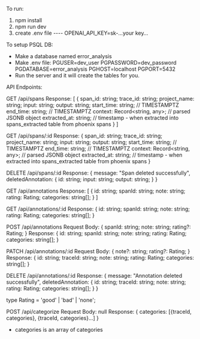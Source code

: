 To run:
1. npm install
2. npm run dev
3. create .env file
---- OPENAI_API_KEY=sk-…your key…

To setup PSQL DB:
- Make a database named error_analysis
- Make .env file:
    PGUSER=dev_user
    PGPASSWORD=dev_password
    PGDATABASE=error_analysis
    PGHOST=localhost
    PGPORT=5432
- Run the server and it will create the tables for you.

API Endpoints:

GET /api/spans
Response:
[
  {
    span_id: string;
    trace_id: string;
    project_name: string;
    input: string;
    output: string;
    start_time: string; // TIMESTAMPTZ
    end_time: string; // TIMESTAMPTZ
    context: Record<string, any>; // parsed JSONB object
    extracted_at: string; // timestamp - when extracted into spans_extracted table from phoenix spans
  }
]

GET /api/spans/:id
Response:
{
  span_id: string;
  trace_id: string;
  project_name: string;
  input: string;
  output: string;
  start_time: string; // TIMESTAMPTZ
  end_time: string; // TIMESTAMPTZ
  context: Record<string, any>; // parsed JSONB object
  extracted_at: string; // timestamp - when extracted into spans_extracted table from phoenix spans
}

DELETE /api/spans/:id
Response:
{
  message: "Span deleted successfully",
  deletedAnnotation: {
    id: string;
    input: string;
    output: string;
  }
}

GET /api/annotations
Response:
[
  {
    id: string;
    spanId: string;
    note: string;
    rating: Rating;
    categories: string[];
  }
]

GET /api/annotations/:id
Response:
{
  id: string;
  spanId: string;
  note: string;
  rating: Rating;
  categories: string[];
}

POST /api/annotations
Request Body:
{
  spanId: string;
  note: string;
  rating?: Rating;
}
Response:
{
  id: string;
  spanId: string;
  note: string;
  rating: Rating;
  categories: string[];
}

PATCH /api/annotations/:id
Request Body:
{
  note?: string;
  rating?: Rating;
}
Response:
{
  id: string;
  traceId: string;
  note: string;
  rating: Rating;
  categories: string[];
}

DELETE /api/annotations/:id
Response:
{
  message: "Annotation deleted successfully",
  deletedAnnotation: {
    id: string;
    traceId: string;
    note: string;
    rating: Rating;
    categories: string[];
  }
}


type Rating = 'good' | 'bad' | 'none';

POST /api/categorize
Request Body: null
Response:
{
  categories: [{traceId, categories}, {traceId, categories}...]
}

* categories is an array of categories

